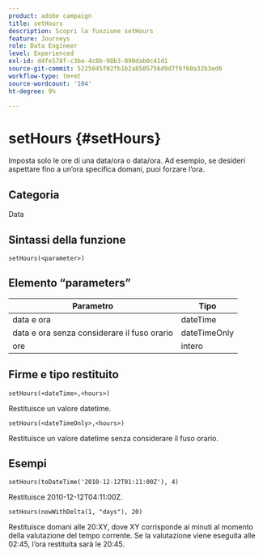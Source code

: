 ```yaml
---
product: adobe campaign
title: setHours
description: Scopri la funzione setHours
feature: Journeys
role: Data Engineer
level: Experienced
exl-id: d4fe578f-c3be-4c8b-98b3-090dab0c41d1
source-git-commit: 5225045f02fb1b2a8505756d9d7f6f60a32b3ed6
workflow-type: tm+mt
source-wordcount: '104'
ht-degree: 9%

---
```


# setHours {#setHours}

Imposta solo le ore di una data/ora o data/ora. Ad esempio, se desideri aspettare fino a un’ora specifica domani, puoi forzare l’ora.

## Categoria

Data

## Sintassi della funzione

`setHours(<parameter>)`

## Elemento “parameters”

| Parametro | Tipo |
|--- |--- |
| data e ora | dateTime |
| data e ora senza considerare il fuso orario | dateTimeOnly |
| ore | intero |

## Firme e tipo restituito

`setHours(<dateTime>,<hours>)`

Restituisce un valore datetime.

`setHours(<dateTimeOnly>,<hours>)`

Restituisce un valore datetime senza considerare il fuso orario.

## Esempi

`setHours(toDateTime('2010-12-12T01:11:00Z'), 4)`

Restituisce 2010-12-12T04:11:00Z.

`setHours(nowWithDelta(1, "days"), 20)`

Restituisce domani alle 20:XY, dove XY corrisponde ai minuti al momento della valutazione del tempo corrente. Se la valutazione viene eseguita alle 02:45, l’ora restituita sarà le 20:45.
